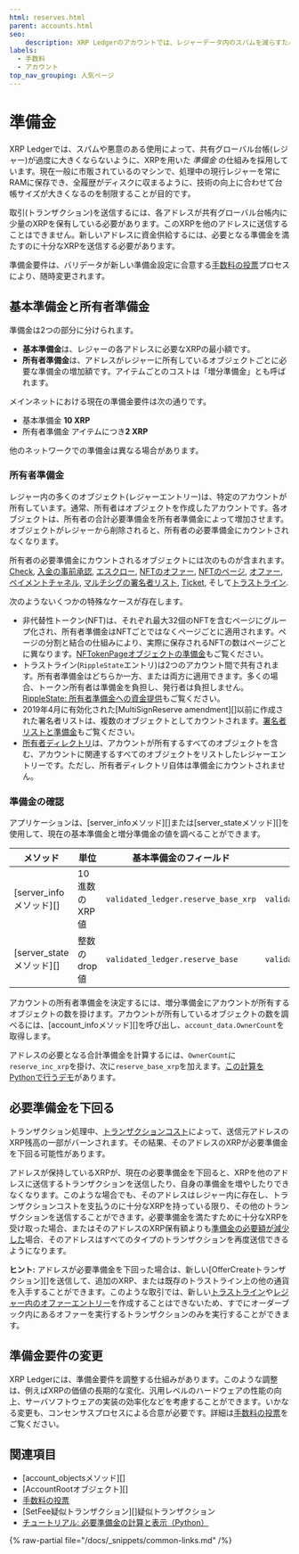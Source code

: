 ```yaml
---
html: reserves.html
parent: accounts.html
seo:
    description: XRP Ledgerのアカウントでは、レジャーデータ内のスパムを減らすためにXRPの準備金が必要です。
labels:
  - 手数料
  - アカウント
top_nav_grouping: 人気ページ
---
```

# 準備金

XRP Ledgerでは、スパムや悪意のある使用によって、共有グローバル台帳(レジャー)が過度に大きくならないように、XRPを用いた _準備金_ の仕組みを採用しています。現在一般に市販されているのマシンで、処理中の現行レジャーを常にRAMに保存でき、全履歴がディスクに収まるように、技術の向上に合わせて台帳サイズが大きくなるのを制限することが目的です。

取引(トランザクション)を送信するには、各アドレスが共有グローバル台帳内に少量のXRPを保有している必要があります。このXRPを他のアドレスに送信することはできません。新しいアドレスに資金供給するには、必要となる準備金を満たすのに十分なXRPを送信する必要があります。

準備金要件は、バリデータが新しい準備金設定に合意する[手数料の投票](../consensus-protocol/fee-voting.md)プロセスにより、随時変更されます。

## 基本準備金と所有者準備金

準備金は2つの部分に分けられます。

* **基本準備金**は、レジャーの各アドレスに必要なXRPの最小額です。
* **所有者準備金**は、アドレスがレジャーに所有しているオブジェクトごとに必要な準備金の増加額です。アイテムごとのコストは「増分準備金」とも呼ばれます。

メインネットにおける現在の準備金要件は次の通りです。

- 基本準備金 **10 XRP**
- 所有者準備金 アイテムにつき**2 XRP**

他のネットワークでの準備金は異なる場合があります。

### 所有者準備金

レジャー内の多くのオブジェクト(レジャーエントリー)は、特定のアカウントが所有しています。通常、所有者はオブジェクトを作成したアカウントです。各オブジェクトは、所有者の合計必要準備金を所有者準備金によって増加させます。オブジェクトがレジャーから削除されると、所有者の必要準備金にカウントされなくなります。

所有者の必要準備金にカウントされるオブジェクトには次のものが含まれます。[Check](../payment-types/checks.md), [入金の事前承認](depositauth.md#事前承認), [エスクロー](../payment-types/escrow.md), [NFTのオファー](../tokens/nfts/trading.md), [NFTのページ](../tokens/nfts/index.md), [オファー](../../references/protocol/ledger-data/ledger-entry-types/offer.md), [ペイメントチャネル](../payment-types/payment-channels.md), [マルチシグの署名者リスト](multi-signing.md), [Ticket](tickets.md), そして[トラストライン](../tokens/fungible-tokens/index.md).

次のようないくつかの特殊なケースが存在します。

- 非代替性トークン(NFT)は、それぞれ最大32個のNFTを含むページにグループ化され、所有者準備金はNFTごとではなくページごとに適用されます。ページの分割と結合の仕組みにより、実際に保存されるNFTの数はページごとに異なります。[NFTokenPageオブジェクトの準備金](../../references/protocol/ledger-data/ledger-entry-types/nftokenpage.md#nftokenpage-オブジェクトの準備金)もご覧ください。
- トラストライン(`RippleState`エントリ)は2つのアカウント間で共有されます。所有者準備金はどちらか一方、または両方に適用できます。多くの場合、トークン所有者は準備金を負担し、発行者は負担しません。[RippleState: 所有者準備金への資金提供](../../references/protocol/ledger-data/ledger-entry-types/ripplestate.md#所有者の準備金への資金供給)もご覧ください。
- 2019年4月に有効化された[MultiSignReserve amendment][]以前に作成された署名者リストは、複数のオブジェクトとしてカウントされます。[署名者リストと準備金](../../references/protocol/ledger-data/ledger-entry-types/signerlist.md#signerlistと準備金)もご覧ください。
- [所有者ディレクトリ](../../references/protocol/ledger-data/ledger-entry-types/directorynode.md)は、アカウントが所有するすべてのオブジェクトを含む、アカウントに関連するすべてのオブジェクトをリストしたレジャーエントリーです。ただし、所有者ディレクトリ自体は準備金にカウントされません。

### 準備金の確認

アプリケーションは、[server_infoメソッド][]または[server_stateメソッド][]を使用して、現在の基本準備金と増分準備金の値を調べることができます。

| メソッド                 | 単位          | 基本準備金のフィールド                  | 増分準備金のフィールド                |
|-------------------------|--------------|-------------------------------------|------------------------------------|
| [server_infoメソッド][]  | 10進数のXRP値  | `validated_ledger.reserve_base_xrp` | `validated_ledger.reserve_inc_xrp` |
| [server_stateメソッド][] | 整数のdrop値   | `validated_ledger.reserve_base`     | `validated_ledger.reserve_inc`     |

アカウントの所有者準備金を決定するには、増分準備金にアカウントが所有するオブジェクトの数を掛けます。アカウントが所有しているオブジェクトの数を調べるには、[account_infoメソッド][]を呼び出し、`account_data.OwnerCount`を取得します。

アドレスの必要となる合計準備金を計算するには、`OwnerCount`に`reserve_inc_xrp`を掛け、次に`reserve_base_xrp`を加えます。[この計算をPythonで行うデモ](../../tutorials/python/build-a-desktop-wallet-in-python.md#codeblock-17)があります。


## 必要準備金を下回る

トランザクション処理中、[トランザクションコスト](../transactions/transaction-cost.md)によって、送信元アドレスのXRP残高の一部がバーンされます。その結果、そのアドレスのXRPが必要準備金を下回る可能性があります。

アドレスが保持しているXRPが、現在の必要準備金を下回ると、XRPを他のアドレスに送信するトランザクションを送信したり、自身の準備金を増やしたりできなくなります。このような場合でも、そのアドレスはレジャー内に存在し、トランザクションコストを支払うのに十分なXRPを持っている限り、その他のトランザクションを送信することができます。必要準備金を満たすために十分なXRPを受け取った場合、またはそのアドレスのXRP保有額よりも[準備金の必要額が減少した](#準備金要件の変更)場合、そのアドレスはすべてのタイプのトランザクションを再度送信できるようになります。

**ヒント:** アドレスが必要準備金を下回った場合は、新しい[OfferCreateトランザクション][]を送信して、追加のXRP、または既存のトラストライン上の他の通貨を入手することができます。このような取引では、新しい[トラストライン](../../references/protocol/ledger-data/ledger-entry-types/ripplestate.md)や[レジャー内のオファーエントリー](../../references/protocol/ledger-data/ledger-entry-types/offer.md)を作成することはできないため、すでにオーダーブック内にあるオファーを実行するトランザクションのみを実行することができます。


## 準備金要件の変更

XRP Ledgerには、準備金要件を調整する仕組みがあります。このような調整は、例えばXRPの価値の長期的な変化、汎用レベルのハードウェアの性能の向上、サーバソフトウェアの実装の効率化などを考慮することができます。いかなる変更も、コンセンサスプロセスによる合意が必要です。詳細は[手数料の投票](../consensus-protocol/fee-voting.md)をご覧ください。

## 関連項目

- [account_objectsメソッド][]
- [AccountRootオブジェクト][]
- [手数料の投票](../consensus-protocol/fee-voting.md)
- [SetFee疑似トランザクション][]疑似トランザクション
- [チュートリアル: 必要準備金の計算と表示（Python）](../../tutorials/python/build-a-desktop-wallet-in-python.md#3-display-an-account)

{% raw-partial file="/docs/_snippets/common-links.md" /%}
